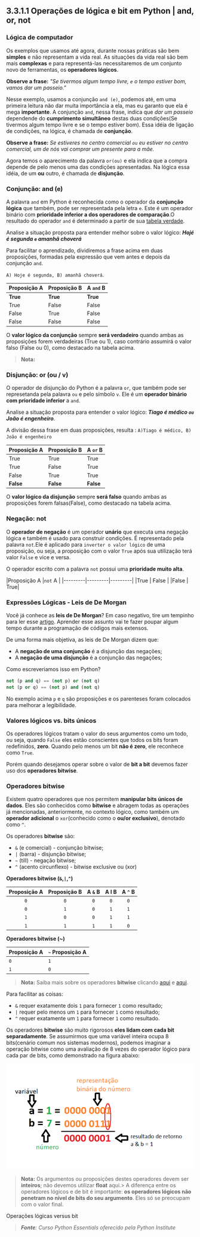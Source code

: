 ## 3.3.1.1 Operações de lógica e bit em Python | and, or, not

### Lógica de computador 

Os exemplos que usamos até agora, durante nossas práticas são bem **simples** e não representam a vida real. As situações da vida real são bem mais **complexas** e para representá-las necessitaremos de um conjunto novo de ferramentas, os **operadores lógicos**.

**Observe a frase:** *"Se tivermos algum tempo livre, ``e`` o tempo estiver bom, vamos dar um passeio."*

Nesse exemplo, usamos a conjunção ``and (e)``, podemos até, em uma primeira leitura não dar muita importância a ela, mas eu garanto que ela é mega **importante**. A conjunção ``and``, nessa frase, indica que *dar um passeio* dependende do **cumprimento simultâneo** destas duas condições(Se tivermos algum tempo livre e se o tempo estiver bom). Essa idéia de ligação de condições, na lógica, é chamada de **conjunção**.

**Observe a frase:** *Se estiveres no centro comercial ``ou`` eu estiver no centro comercial, um de nós vai comprar um presente para a mãe.*


Agora temos o aparecimento da palavra ``or(ou)`` e ela indica que a compra depende de pelo menos uma das condições apresentadas. Na lógica essa idéia, de um **ou** outro, é chamada de **disjunção**.

### Conjunção: and (e)

A palavra ``and`` em Python é reconhecida como o operador da **conjunção lógica** que também, pode ser representada pela letra ``e``. Este é um operador binário com **prioridade inferior a dos operadores de comparação**.O resultado do operador ``and`` é determinado a partir de sua [tabela verdade](https://www.todamateria.com.br/tabela-verdade/).

Analise a situação proposta para entender melhor sobre o valor lógico: ***Hojé é segunda ``e`` amanhã choverá***

Para facilitar o aprendizado, dividiremos a frase acima em duas proposições, formadas pela expressão que vem antes e depois da conjunção ``and``. 

``A) Hoje é segunda, B) amanhã choverá``.


|Proposição A |Proposição B  |A ``and`` B  |
|---------|---------|---------|
|**True**   |   **True**      |  **True**       |
|True     | False          |   False        |
|False     |   True      |    False       |
|False  |  False         |   False        |

O **valor lógico da conjunção** sempre **será verdadeiro** quando ambas as proposições forem verdadeiras (True ou 1), caso contrário assumirá o valor falso (False ou 0), como destacado na tabela acima.

> **Nota:**

### Disjunção: or (ou / v)

O operador de disjunção do Python é a palavra ``or``, que também pode ser represetanda pela palavra ``ou`` e pelo símbolo ``v``. Ele é um **operador binário com prioridade inferior** a ``and``.

Analise a situação proposta para entender o valor lógico: ***Tiago é médico ``ou`` João é engenheiro***.

A divisão dessa frase em duas proposições, resulta :
``A)Tiago é médico, B) João é engenheiro``

|Proposição A |Proposição B  |A ``or`` B  |
|---------|---------|---------|
|True   |   True      |  True       |
|True     | False          |   True        |
|False     |   True      |    True      |
|**False**  |  **False**         |   **False**        |

O **valor lógico da disjunção** sempre **será falso** quando ambas as proposições forem falsas(False), como destacado na tabela acima.

### Negação: not

O **operador de negação** é um operador **unário** que executa uma negação lógica e também é usado para construir condições. É representado pela palavra ``not``.Ele é aplicado para ``inverter o valor lógico`` de uma proposição, ou seja, a proposição com o valor ``True`` após sua utilização terá valor ``False`` e vice e versa.

O operador escrito com a palavra ``not`` possui uma **prioridade muito alta**.

|Proposição A |``not`` A |
|---------|---------|---------|
|True   |   False      |
|False     | True|  

### Expressões Lógicas - Leis de De Morgan

Você já conhece as **leis de De Morgan**? Em caso negativo, tire um tempinho para ler esse [artigo](leis-de-morgan-tudo-que-voce-precisa-saber-para-o-seu-concurso). Aprender esse assunto vai te fazer poupar algum tempo durante a programação de códigos mais extensos.

De uma forma mais objetiva, as leis de De Morgan dizem que:
 - A **negação de uma conjunção** é a disjunção das negações;
 - A **negação de uma disjunção** é a conjunção das negações;

Como escreveriamos isso em Python?
```python
not (p and q) == (not p) or (not q)
not (p or q) == (not p) and (not q)
```
No exemplo acima ``p`` e ``q`` são proposições e os parenteses foram colocados para melhorar a legibilidade.

### Valores lógicos vs. bits únicos

Os operadores lógicos tratam o valor do seus argumentos como um todo, ou seja, quando ``False`` eles estão conscientes que todos os bits foram redefinidos, **zero**. Quando pelo menos um bit **não é zero**, ele reconhece como ``True``.

Porém quando desejamos operar sobre o valor de **bit a bit** devemos fazer uso dos **operadores bitwise**.

### Operadores bitwise

Existem quatro operadores que nos permitem **manipular bits únicos de dados**. Eles são conhecidos como **bitwise** e abragem todas as operações já mencionadas, anteriormente, no contexto lógico, como também um **operador adicional** o ``xor``(conhecido como o **ou/or exclusivo**), denotado como ``^``.

Os operadores **bitwise** são:
- ``&`` (e comercial) - conjunção bitwise;
- ``|`` (barra) - disjunção bitwise;
- ``~`` (till) - negação bitwise;
- ``^`` (acento circunflexo) - bitwise exclusive ou (xor)

**Operadores bitwise (``&``,``|``,``^``)**


|Proposição A  |Proposição B |A ``&`` B|A l B |A ``^`` B | 
|:---------:|:---------:|:---------:|:---------:|:---------:| 
|`0`     |    `0`      |    `0`      |     `0`     |    `0`        | 
|`0`     |    `1`     |   `0`       |     `1`    |    `1`    | 
|`1`      |    `0`      |     `0`     |    `1`     |   `1`    | 
|`1`    |   `1`      |   `1`   |    `1`     |     `0`   | 


**Operadores bitwise (~)**

|Proposição A   |``~`` Proposição A   |
|---------|---------|
|`0`     |    `1`     |
|`1`     |    `0`    |


> **Nota:**
> Saiba mais sobre os operadores **bitwise** clicando [aqui](https://brito.blog.incolume.com.br/2019/09/python-operadores-bitwise-com-exemplos.html) e [aqui](https://imasters.com.br/desenvolvimento/conheca-os-operadores-bitwise-bit-bit).

Para facilitar as coisas:

- ``&`` requer exatamente dois ``1`` para fornecer ``1`` como resultado;
- ``|`` requer pelo menos um ``1`` para fornecer ``1`` como resultado;
- ``^`` requer exatamente um ``1`` para fornecer ``1`` como resultado.

Os operadores **bitwise** são muito rigorosos **eles lidam com cada bit separadamente**. Se assumirmos que uma variável inteira ocupa 8 bits(cenário comum nos sistemas modernos), podemos imaginar a operação bitwise como uma avaliação de 8 vezes do operador lógico para cada par de bits, como demonstrado na figura abaixo:

![Operação and bitwise ](../img/064_3312_operadores_bitwise.png)

> **Nota:**
> Os argumentos ou proposições destes operadores devem ser **inteiros**; não devemos utilizar **float** aqui.> A diferença entre os operadores lógicos e de bit é importante: **os operadores lógicos não penetram no nível de bits do seu argumento**. Eles só se preocupam com o valor final.

Operações lógicas versus bit


>***Fonte**: Curso Python Essentials oferecido pela Python Institute*